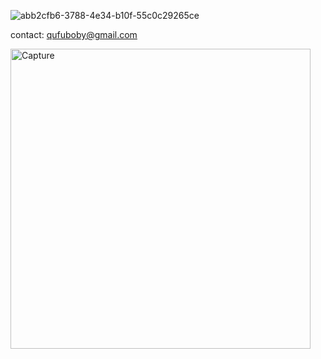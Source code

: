 ![abb2cfb6-3788-4e34-b10f-55c0c29265ce](https://user-images.githubusercontent.com/46214170/214634308-0752a796-a163-4229-85e5-749729c63e51.png)


contact: qufuboby@gmail.com


<img width="480" alt="Capture" src="https://user-images.githubusercontent.com/46214170/214755356-f754cc4d-161e-4035-9ba4-cc45d272ed51.PNG">

